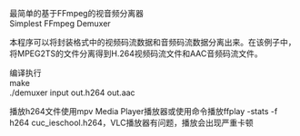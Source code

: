 最简单的基于FFmpeg的视音频分离器 \
Simplest FFmpeg Demuxer

本程序可以将封装格式中的视频码流数据和音频码流数据分离出来。在该例子中， 将MPEG2TS的文件分离得到H.264视频码流文件和AAC音频码流文件。

编译执行 \
 make \
 ./demuxer input out.h264 out.aac

播放h264文件使用mpv Media Player播放器或使用命令播放ffplay -stats -f h264 cuc_ieschool.h264，VLC播放器有问题，播放会出现严重卡顿

